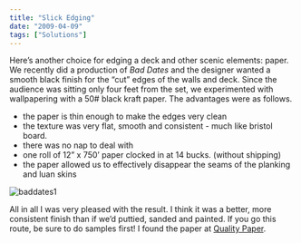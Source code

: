 ```yaml
---
title: "Slick Edging"
date: "2009-04-09"
tags: ["Solutions"]
---
```


Here’s another choice for edging a deck and other scenic elements: paper. We recently did a production of _Bad Dates_ and the designer wanted a smooth black finish for the “cut” edges of the walls and deck. Since the audience was sitting only four feet from the set, we experimented with wallpapering with a 50# black kraft paper. The advantages were as follows.

- the paper is thin enough to make the edges very clean
- the texture was very flat, smooth and consistent - much like bristol board.
- there was no nap to deal with
- one roll of 12” x 750’ paper clocked in at 14 bucks. (without shipping)
- the paper allowed us to effectively disappear the seams of the planking and luan skins

![baddates1](../images/BWP1010246.png)

All in all I was very pleased with the result. I think it was a better, more consistent finish than if we’d puttied, sanded and painted. If you go this route, be sure to do samples first! I found the paper at [Quality Paper](http://www.qualitypaperforless.com/).
